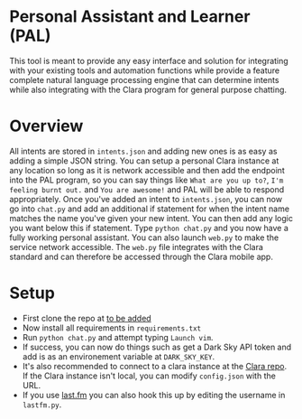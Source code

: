 # Personal Assistant and Learner (PAL)

This tool is meant to provide any easy interface and solution for integrating
with your existing tools and automation functions while provide a feature
complete natural language processing engine that can determine intents while
also integrating with the Clara program for general purpose chatting.

# Overview
All intents are stored in `intents.json` and adding new ones is as easy as
adding a simple JSON string. You can setup a personal Clara instance at any
location so long as it is network accessible and then add the endpoint into the
PAL program, so you can say things like `What are you up to?`, `I'm feeling
burnt out.` and `You are awesome!` and PAL will be able to respond
appropriately.
Once you've added an intent to `intents.json`, you can now go into `chat.py` and
add an additional if statement for when the intent name matches the name you've
given your new intent. You can then add any logic you want below this if
statement.
Type `python chat.py` and you now have a fully working personal assistant. You
can also launch `web.py` to make the service network accessible. The `web.py`
file integrates with the Clara standard and can therefore be accessed through
the Clara mobile app.

# Setup
* First clone the repo at [to be added](/#)
* Now install all requirements in `requirements.txt`
* Run `python chat.py` and attempt typing `Launch vim`.
* If success, you can now do things such as get a Dark Sky API token and add is
  as an environement variable at `DARK_SKY_KEY`.
* It's also recommended to connect to a clara instance at the [Clara
  repo](https://github.com/huberf/clara-bot). If the Clara instance isn't local,
  you can modify `config.json` with the URL.
* If you use [last.fm](http://last.fm) you can also hook this up by editing the
  username in `lastfm.py`.
